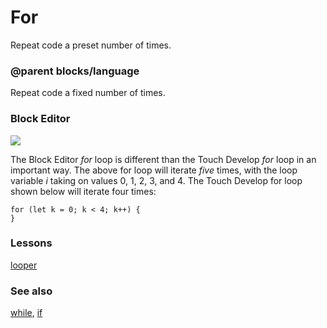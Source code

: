 # For

Repeat code a preset number of times.

### @parent blocks/language
 

Repeat code a fixed number of times.

### Block Editor

![](/static/mb/events-0.png)

The Block Editor *for* loop is different than the Touch Develop *for* loop in an important way. The above for loop will iterate *five* times, with the loop variable *i* taking on values 0, 1, 2, 3, and 4. The Touch Develop for loop shown below will iterate four times:

```
for (let k = 0; k < 4; k++) {
}
```

### Lessons

[looper](/lessons/looper)

### See also

[while](/reference/loops/while), [if](/reference/logic/if)

